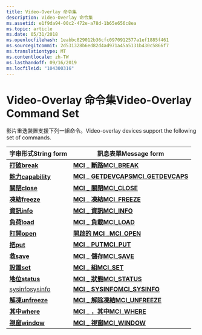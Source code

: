 ```yaml
---
title: Video-Overlay 命令集
description: Video-Overlay 命令集
ms.assetid: e1f9da94-00c2-472e-a78d-1b65e656c8ea
ms.topic: article
ms.date: 05/31/2018
ms.openlocfilehash: 1eabbc829012b36cfc0970912577a1ef1885f461
ms.sourcegitcommit: 2d531328b6ed82d4ad971a45a5131b430c5866f7
ms.translationtype: MT
ms.contentlocale: zh-TW
ms.lasthandoff: 09/16/2019
ms.locfileid: "104300316"
---
```

# <a name="video-overlay-command-set"></a><span data-ttu-id="15696-103">Video-Overlay 命令集</span><span class="sxs-lookup"><span data-stu-id="15696-103">Video-Overlay Command Set</span></span>

<span data-ttu-id="15696-104">影片重迭裝置支援下列一組命令。</span><span class="sxs-lookup"><span data-stu-id="15696-104">Video-overlay devices support the following set of commands.</span></span>



| <span data-ttu-id="15696-105">字串形式</span><span class="sxs-lookup"><span data-stu-id="15696-105">String form</span></span>                      | <span data-ttu-id="15696-106">訊息表單</span><span class="sxs-lookup"><span data-stu-id="15696-106">Message form</span></span>                              |
|----------------------------------|-------------------------------------------|
| [<span data-ttu-id="15696-107">**打破**</span><span class="sxs-lookup"><span data-stu-id="15696-107">**break**</span></span>](break.md)           | [<span data-ttu-id="15696-108">**MCI \_ 斷路**</span><span class="sxs-lookup"><span data-stu-id="15696-108">**MCI\_BREAK**</span></span>](mci-break.md)           |
| [<span data-ttu-id="15696-109">**能力**</span><span class="sxs-lookup"><span data-stu-id="15696-109">**capability**</span></span>](capability.md) | [<span data-ttu-id="15696-110">**MCI \_ GETDEVCAPS**</span><span class="sxs-lookup"><span data-stu-id="15696-110">**MCI\_GETDEVCAPS**</span></span>](mci-getdevcaps.md) |
| [<span data-ttu-id="15696-111">**關閉**</span><span class="sxs-lookup"><span data-stu-id="15696-111">**close**</span></span>](close.md)           | [<span data-ttu-id="15696-112">**MCI \_ 關閉**</span><span class="sxs-lookup"><span data-stu-id="15696-112">**MCI\_CLOSE**</span></span>](mci-close.md)           |
| [<span data-ttu-id="15696-113">**凍結**</span><span class="sxs-lookup"><span data-stu-id="15696-113">**freeze**</span></span>](freeze.md)         | [<span data-ttu-id="15696-114">**MCI \_ 凍結**</span><span class="sxs-lookup"><span data-stu-id="15696-114">**MCI\_FREEZE**</span></span>](mci-freeze.md)         |
| [<span data-ttu-id="15696-115">**資訊**</span><span class="sxs-lookup"><span data-stu-id="15696-115">**info**</span></span>](info.md)             | [<span data-ttu-id="15696-116">**MCI \_ 資訊**</span><span class="sxs-lookup"><span data-stu-id="15696-116">**MCI\_INFO**</span></span>](mci-info.md)             |
| [<span data-ttu-id="15696-117">**負荷**</span><span class="sxs-lookup"><span data-stu-id="15696-117">**load**</span></span>](load.md)             | [<span data-ttu-id="15696-118">**MCI \_ 負載**</span><span class="sxs-lookup"><span data-stu-id="15696-118">**MCI\_LOAD**</span></span>](mci-load.md)             |
| [<span data-ttu-id="15696-119">**打開**</span><span class="sxs-lookup"><span data-stu-id="15696-119">**open**</span></span>](open.md)             | [<span data-ttu-id="15696-120">**開啟的 MCI \_**</span><span class="sxs-lookup"><span data-stu-id="15696-120">**MCI\_OPEN**</span></span>](mci-open.md)             |
| [<span data-ttu-id="15696-121">**把**</span><span class="sxs-lookup"><span data-stu-id="15696-121">**put**</span></span>](put.md)               | [<span data-ttu-id="15696-122">**MCI \_ PUT**</span><span class="sxs-lookup"><span data-stu-id="15696-122">**MCI\_PUT**</span></span>](mci-put.md)               |
| [<span data-ttu-id="15696-123">**救**</span><span class="sxs-lookup"><span data-stu-id="15696-123">**save**</span></span>](save.md)             | [<span data-ttu-id="15696-124">**MCI \_ 儲存**</span><span class="sxs-lookup"><span data-stu-id="15696-124">**MCI\_SAVE**</span></span>](mci-save.md)             |
| [<span data-ttu-id="15696-125">**設置**</span><span class="sxs-lookup"><span data-stu-id="15696-125">**set**</span></span>](set.md)               | [<span data-ttu-id="15696-126">**MCI \_ 組**</span><span class="sxs-lookup"><span data-stu-id="15696-126">**MCI\_SET**</span></span>](mci-set.md)               |
| [<span data-ttu-id="15696-127">**地位**</span><span class="sxs-lookup"><span data-stu-id="15696-127">**status**</span></span>](status.md)         | [<span data-ttu-id="15696-128">**MCI \_ 狀態**</span><span class="sxs-lookup"><span data-stu-id="15696-128">**MCI\_STATUS**</span></span>](mci-status.md)         |
| [<span data-ttu-id="15696-129">sysinfo</span><span class="sxs-lookup"><span data-stu-id="15696-129">sysinfo</span></span>](sysinfo.md)           | [<span data-ttu-id="15696-130">**MCI \_ SYSINFO**</span><span class="sxs-lookup"><span data-stu-id="15696-130">**MCI\_SYSINFO**</span></span>](mci-sysinfo.md)       |
| [<span data-ttu-id="15696-131">**解凍**</span><span class="sxs-lookup"><span data-stu-id="15696-131">**unfreeze**</span></span>](unfreeze.md)     | [<span data-ttu-id="15696-132">**MCI \_ 解除凍結**</span><span class="sxs-lookup"><span data-stu-id="15696-132">**MCI\_UNFREEZE**</span></span>](mci-unfreeze.md)     |
| [<span data-ttu-id="15696-133">**其中**</span><span class="sxs-lookup"><span data-stu-id="15696-133">**where**</span></span>](where.md)           | [<span data-ttu-id="15696-134">**MCI \_ ，其中**</span><span class="sxs-lookup"><span data-stu-id="15696-134">**MCI\_WHERE**</span></span>](mci-where.md)           |
| [<span data-ttu-id="15696-135">**視窗**</span><span class="sxs-lookup"><span data-stu-id="15696-135">**window**</span></span>](window.md)         | [<span data-ttu-id="15696-136">**MCI \_ 視窗**</span><span class="sxs-lookup"><span data-stu-id="15696-136">**MCI\_WINDOW**</span></span>](mci-window.md)         |



 

 

 





